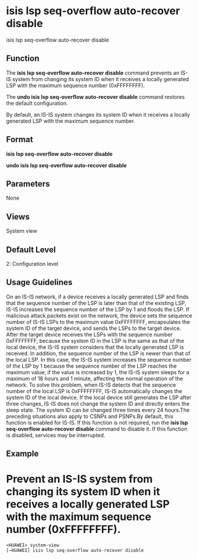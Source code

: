 isis lsp seq-overflow auto-recover disable
==========================================

isis lsp seq-overflow auto-recover disable

Function
--------



The **isis lsp seq-overflow auto-recover disable** command prevents an IS-IS system from changing its system ID when it receives a locally generated LSP with the maximum sequence number (0xFFFFFFFF).

The **undo isis lsp seq-overflow auto-recover disable** command restores the default configuration.



By default, an IS-IS system changes its system ID when it receives a locally generated LSP with the maximum sequence number.


Format
------

**isis lsp seq-overflow auto-recover disable**

**undo isis lsp seq-overflow auto-recover disable**


Parameters
----------

None

Views
-----

System view


Default Level
-------------

2: Configuration level


Usage Guidelines
----------------

On an IS-IS network, if a device receives a locally generated LSP and finds that the sequence number of the LSP is later than that of the existing LSP, IS-IS increases the sequence number of the LSP by 1 and floods the LSP. If malicious attack packets exist on the network, the device sets the sequence number of IS-IS LSPs to the maximum value 0xFFFFFFFF, encapsulates the system ID of the target device, and sends the LSPs to the target device. After the target device receives the LSPs with the sequence number 0xFFFFFFFF, because the system ID in the LSP is the same as that of the local device, the IS-IS system considers that the locally generated LSP is received. In addition, the sequence number of the LSP is newer than that of the local LSP. In this case, the IS-IS system increases the sequence number of the LSP by 1 because the sequence number of the LSP reaches the maximum value; if the value is increased by 1, the IS-IS system sleeps for a maximum of 18 hours and 1 minute, affecting the normal operation of the network. To solve this problem, when IS-IS detects that the sequence number of the local LSP is 0xFFFFFFFF, IS-IS automatically changes the system ID of the local device. If the local device still generates the LSP after three changes, IS-IS does not change the system ID and directly enters the sleep state. The system ID can be changed three times every 24 hours.The preceding situations also apply to CSNPs and PSNPs.By default, this function is enabled for IS-IS. If this function is not required, run the **isis lsp seq-overflow auto-recover disable** command to disable it. If this function is disabled, services may be interrupted.


Example
-------

# Prevent an IS-IS system from changing its system ID when it receives a locally generated LSP with the maximum sequence number (0xFFFFFFFF).
```
<HUAWEI> system-view
[~HUAWEI] isis lsp seq-overflow auto-recover disable

```